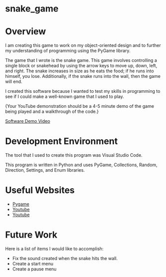 # snake_game

# Overview

I am creating this game to work on my object-oriented design and to further my understanding of programming using the PyGame library.

The game that I wrote is the snake game. This game involves controlling a single block or snakehead by using the arrow keys to move up, down, left, and right. The snake increases in size as he eats the food; if he runs into himself, you lose. Additionally, if the snake runs into the wall, then the game will end.

I created this software because I wanted to test my skills in programming to see if I could make a well-known game that I used to play.

{Your YouTube demonstration should be a 4-5 minute demo of the game being played and a walkthrough of the code.}

[Software Demo Video](http://youtube.link.goes.here)

# Development Environment

The tool that I used to create this program was Visual Studio Code.

This program is written in Python and uses PyGame, Collections, Random, Direction, Settings, and Enum libraries.

# Useful Websites

-  [Pygame](https://www.pygame.org/tags/snake)
-  [Youtube](https://www.youtube.com/watch?v=K5F-aGDIYaM&list=PL6gx4Cwl9DGAjkwJocj7vlc_mFU-4wXJq&index=2)
-  [Youtube](https://www.youtube.com/watch?v=QFvqStqPCRU)

# Future Work

Here is a list of items I would like to accomplish:

-  Fix the sound created when the snake hits the wall.
-  Create a start menu
-  Create a pause menu
